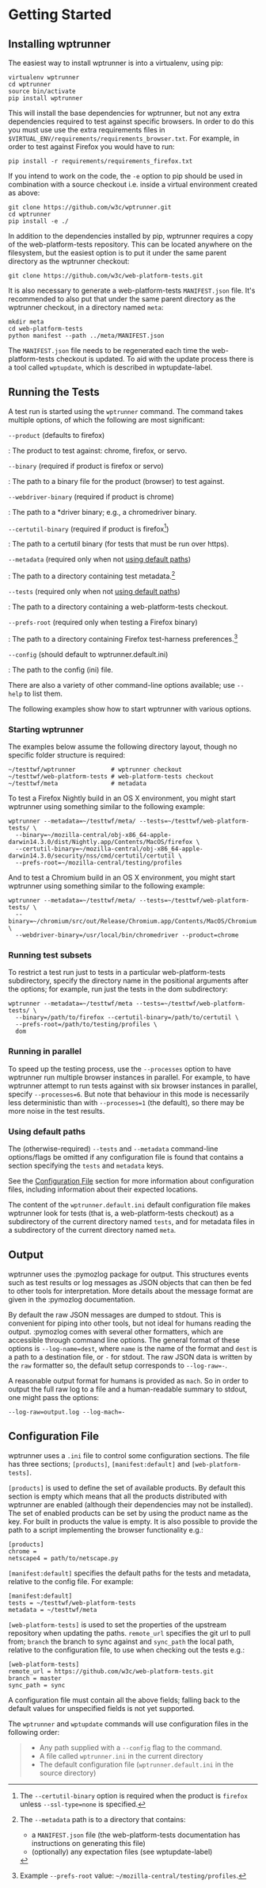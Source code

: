 Getting Started
===============

Installing wptrunner
--------------------

The easiest way to install wptrunner is into a virtualenv, using pip:

    virtualenv wptrunner
    cd wptrunner
    source bin/activate
    pip install wptrunner

This will install the base dependencies for wptrunner, but not any extra
dependencies required to test against specific browsers. In order to do
this you must use use the extra requirements files in
`$VIRTUAL_ENV/requirements/requirements_browser.txt`. For example, in
order to test against Firefox you would have to run:

    pip install -r requirements/requirements_firefox.txt

If you intend to work on the code, the `-e` option to pip should be used
in combination with a source checkout i.e. inside a virtual environment
created as above:

    git clone https://github.com/w3c/wptrunner.git
    cd wptrunner
    pip install -e ./

In addition to the dependencies installed by pip, wptrunner requires a
copy of the web-platform-tests repository. This can be located anywhere
on the filesystem, but the easiest option is to put it under the same
parent directory as the wptrunner checkout:

    git clone https://github.com/w3c/web-platform-tests.git

It is also necessary to generate a web-platform-tests `MANIFEST.json`
file. It's recommended to also put that under the same parent directory
as the wptrunner checkout, in a directory named `meta`:

    mkdir meta
    cd web-platform-tests
    python manifest --path ../meta/MANIFEST.json

The `MANIFEST.json` file needs to be regenerated each time the
web-platform-tests checkout is updated. To aid with the update process
there is a tool called `wptupdate`, which is described in
wptupdate-label.

Running the Tests
-----------------

A test run is started using the `wptrunner` command. The command takes
multiple options, of which the following are most significant:

`--product` (defaults to firefox)

:   The product to test against: chrome, firefox, or servo.

`--binary` (required if product is firefox or servo)

:   The path to a binary file for the product (browser) to test against.

`--webdriver-binary` (required if product is chrome)

:   The path to a \*driver binary; e.g., a chromedriver binary.

`--certutil-binary` (required if product is firefox[^1])

:   The path to a certutil binary (for tests that must be run over
    https).

`--metadata` (required only when not [using default paths]())

:   The path to a directory containing test metadata.[^2]

`--tests` (required only when not [using default paths]())

:   The path to a directory containing a web-platform-tests checkout.

`--prefs-root` (required only when testing a Firefox binary)

:   The path to a directory containing Firefox test-harness
    preferences.[^3]

`--config` (should default to wptrunner.default.ini)

:   The path to the config (ini) file.

There are also a variety of other command-line options available; use
`--help` to list them.

The following examples show how to start wptrunner with various options.

### Starting wptrunner

The examples below assume the following directory layout, though no
specific folder structure is required:

    ~/testtwf/wptrunner          # wptrunner checkout
    ~/testtwf/web-platform-tests # web-platform-tests checkout
    ~/testtwf/meta               # metadata

To test a Firefox Nightly build in an OS X environment, you might start
wptrunner using something similar to the following example:

    wptrunner --metadata=~/testtwf/meta/ --tests=~/testtwf/web-platform-tests/ \
      --binary=~/mozilla-central/obj-x86_64-apple-darwin14.3.0/dist/Nightly.app/Contents/MacOS/firefox \
      --certutil-binary=~/mozilla-central/obj-x86_64-apple-darwin14.3.0/security/nss/cmd/certutil/certutil \
      --prefs-root=~/mozilla-central/testing/profiles

And to test a Chromium build in an OS X environment, you might start
wptrunner using something similar to the following example:

    wptrunner --metadata=~/testtwf/meta/ --tests=~/testtwf/web-platform-tests/ \
      --binary=~/chromium/src/out/Release/Chromium.app/Contents/MacOS/Chromium \
      --webdriver-binary=/usr/local/bin/chromedriver --product=chrome

### Running test subsets

To restrict a test run just to tests in a particular web-platform-tests
subdirectory, specify the directory name in the positional arguments
after the options; for example, run just the tests in the dom
subdirectory:

    wptrunner --metadata=~/testtwf/meta --tests=~/testtwf/web-platform-tests/ \
      --binary=/path/to/firefox --certutil-binary=/path/to/certutil \
      --prefs-root=/path/to/testing/profiles \
      dom

### Running in parallel

To speed up the testing process, use the `--processes` option to have
wptrunner run multiple browser instances in parallel. For example, to
have wptrunner attempt to run tests against with six browser instances
in parallel, specify `--processes=6`. But note that behaviour in this
mode is necessarily less deterministic than with `--processes=1` (the
default), so there may be more noise in the test results.

### Using default paths

The (otherwise-required) `--tests` and `--metadata` command-line
options/flags be omitted if any configuration file is found that
contains a section specifying the `tests` and `metadata` keys.

See the [Configuration File]() section for more information about
configuration files, including information about their expected
locations.

The content of the `wptrunner.default.ini` default configuration file
makes wptrunner look for tests (that is, a web-platform-tests checkout)
as a subdirectory of the current directory named `tests`, and for
metadata files in a subdirectory of the current directory named `meta`.

Output
------

wptrunner uses the :pymozlog package for output. This structures events
such as test results or log messages as JSON objects that can then be
fed to other tools for interpretation. More details about the message
format are given in the :pymozlog documentation.

By default the raw JSON messages are dumped to stdout. This is
convenient for piping into other tools, but not ideal for humans reading
the output. :pymozlog comes with several other formatters, which are
accessible through command line options. The general format of these
options is `--log-name=dest`, where `name` is the name of the format and
`dest` is a path to a destination file, or `-` for stdout. The raw JSON
data is written by the `raw` formatter so, the default setup corresponds
to `--log-raw=-`.

A reasonable output format for humans is provided as `mach`. So in order
to output the full raw log to a file and a human-readable summary to
stdout, one might pass the options:

    --log-raw=output.log --log-mach=-

Configuration File
------------------

wptrunner uses a `.ini` file to control some configuration sections. The
file has three sections; `[products]`, `[manifest:default]` and
`[web-platform-tests]`.

`[products]` is used to define the set of available products. By default
this section is empty which means that all the products distributed with
wptrunner are enabled (although their dependencies may not be
installed). The set of enabled products can be set by using the product
name as the key. For built in products the value is empty. It is also
possible to provide the path to a script implementing the browser
functionality e.g.:

    [products]
    chrome =
    netscape4 = path/to/netscape.py

`[manifest:default]` specifies the default paths for the tests and
metadata, relative to the config file. For example:

    [manifest:default]
    tests = ~/testtwf/web-platform-tests
    metadata = ~/testtwf/meta

`[web-platform-tests]` is used to set the properties of the upstream
repository when updating the paths. `remote_url` specifies the git url
to pull from; `branch` the branch to sync against and `sync_path` the
local path, relative to the configuration file, to use when checking out
the tests e.g.:

    [web-platform-tests]
    remote_url = https://github.com/w3c/web-platform-tests.git
    branch = master
    sync_path = sync

A configuration file must contain all the above fields; falling back to
the default values for unspecified fields is not yet supported.

The `wptrunner` and `wptupdate` commands will use configuration files in
the following order:

> -   Any path supplied with a `--config` flag to the command.
> -   A file called `wptrunner.ini` in the current directory
> -   The default configuration file (`wptrunner.default.ini` in the
>     source directory)

[^1]: The `--certutil-binary` option is required when the product is
    `firefox` unless `--ssl-type=none` is specified.

[^2]: The `--metadata` path is to a directory that contains:

    -   a `MANIFEST.json` file (the web-platform-tests documentation has
        instructions on generating this file)
    -   (optionally) any expectation files (see wptupdate-label)

[^3]: Example `--prefs-root` value:
    `~/mozilla-central/testing/profiles`.
